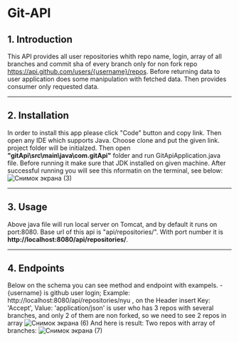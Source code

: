 # Git-API
## 1. Introduction
This API provides all user repositories whith repo name, login, array of all branches and commit sha of every branch only for non fork 
repo https://api.github.com/users/{username}/repos. Before returning data to user application does some manipulation with fetched data.
Then provides consumer only requested data.
***
## 2. Installation
In order to install this app please click "Code" button and copy link. Then open any IDE which supports Java. Choose clone and put the given link.
project folder will be initialzed. Then open **"gitApi\src\main\java\com.gitApi"** folder and run GitApiApplication.java file.
Before running it make sure that JDK installed on given machine. 
After successful running you will see this nformatin on the terminal, see below:
![Снимок экрана (3)](https://user-images.githubusercontent.com/57500808/234324060-e5001060-05c8-4dda-bfa8-b5787191503a.png)
***
## 3. Usage
Above java file will run local server on Tomcat, and by default it runs on port:8080. Base url of this api is "api/repositories/". With port number it  is **http://localhost:8080/api/repositories/**. 
***
## 4. Endpoints
Below on the schema you can see  method and endpoint with exampels. 
-{username} is github user login;
Example: 
http://localhost:8080/api/repositories/nyu , on the Header insert Key: 'Accept', Value: 'application/json'
<nyu> is user who has 3 repos with several branches, and only 2 of them are non forked, so we need to see 2 repos in array
  ![Снимок экрана (6)](https://github.com/TemirlanBasitov/Git-API/assets/57500808/b1c12d0a-374e-4f59-848f-9b9ef5808853)
And here is result:
  Two repos with array of branches:
  ![Снимок экрана (7)](https://github.com/TemirlanBasitov/Git-API/assets/57500808/9a4ad645-1660-4f53-b0e0-927c5c77b04f)
